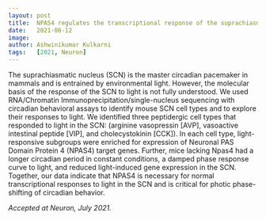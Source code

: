 ```yaml
---
layout: post
title:  NPAS4 regulates the transcriptional response of the suprachiasmatic nucleus to light and circadian behavior
date:   2021-06-12
image:
author: Ashwinikumar Kulkarni
tags:   [2021, Neuron]
---
```

<!-- ![post-thumb]({{site.baseurl}}/assets/images/blog/post-1.jpg){:class="img-fluid rounded float-left mr-5 mb-4"} -->


<!-- **Sleep abnormalities are associated with long-term changes in brain function. The authors of this study investigated the transcriptional changes in frontal cortex that accompany sleep loss in mice in order to gain insight into the molecular basis of these plasticity changes. The key results reveal transcriptional mechanisms that underlie changes in brain function with sleep deprivation and strong functional evidence of a role for MEF2C in the regulation of synaptic plasticity and sleep homeostasis.** -->

The suprachiasmatic nucleus (SCN) is the master circadian pacemaker in
mammals and is entrained by environmental light. However, the molecular basis of the
response of the SCN to light is not fully understood. We used RNA/Chromatin
Immunoprecipitation/single-nucleus sequencing with circadian behavioral assays to
identify mouse SCN cell types and to explore their responses to light. We identified
three peptidergic cell types that responded to light in the SCN: (arginine vasopressin
[AVP], vasoactive intestinal peptide [VIP], and cholecystokinin [CCK]). In each cell type,
light-responsive subgroups were enriched for expression of Neuronal PAS Domain
Protein 4 (NPAS4) target genes. Further, mice lacking Npas4 had a longer circadian
period in constant conditions, a damped phase response curve to light, and reduced
light-induced gene expression in the SCN. Together, our data indicate that NPAS4 is
necessary for normal transcriptional responses to light in the SCN and is critical for
photic phase-shifting of circadian behavior.


*Accepted at Neuron, July 2021.*
